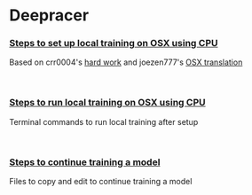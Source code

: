 # Deepracer

### [Steps to set up local training on OSX using CPU](https://github.com/kevinmarlis/deep-racer/blob/master/Mac-Local-Training-Installation.md)
  Based on crr0004's [hard work](https://github.com/crr0004/deepracer) and joezen777's [OSX translation](https://gist.github.com/joezen777/6657bbe2bd4add5d1cdbd44db9761edb)
&nbsp;

&nbsp;

### [Steps to run local training on OSX using CPU](https://github.com/kevinmarlis/deep-racer/blob/master/Mac-local-training.md)
  Terminal commands to run local training after setup
&nbsp;

&nbsp;

### [Steps to continue training a model](https://github.com/kevinmarlis/deep-racer/blob/master/Continue-training.md)
  Files to copy and edit to continue training a model
